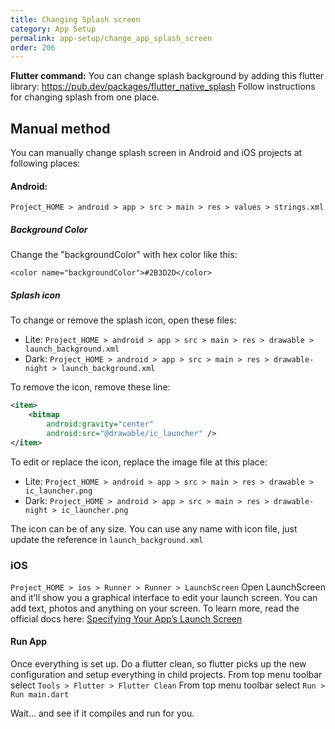 ```yaml
---
title: Changing Splash screen
category: App Setup
permalink: app-setup/change_app_splash_screen
order: 206
---
```


**Flutter command:** You can change splash background by adding this flutter library: 
https://pub.dev/packages/flutter_native_splash
Follow instructions for changing splash from one place.

## Manual method
You can manually change splash screen in Android and iOS projects at following places:

#### Android:

`Project_HOME > android > app > src > main > res > values > strings.xml`

##### Background Color
Change the "backgroundColor" with hex color like this:
```
<color name="backgroundColor">#2B3D2D</color>
```
##### Splash icon
To change or remove the splash icon, open these files:

- Lite: `Project_HOME > android > app > src > main > res > drawable > launch_background.xml`
- Dark: `Project_HOME > android > app > src > main > res > drawable-night > launch_background.xml`

To remove the icon, remove these line:
```xml
<item>
    <bitmap
        android:gravity="center"
        android:src="@drawable/ic_launcher" />
</item>
```
To edit or replace the icon, replace the image file at this place:

- Lite: `Project_HOME > android > app > src > main > res > drawable > ic_launcher.png`
- Dark: `Project_HOME > android > app > src > main > res > drawable-night > ic_launcher.png`

The icon can be of any size. You can use any name with icon file, just update the reference in `launch_background.xml`


### iOS
`Project_HOME > ios > Runner > Runner > LaunchScreen`
Open LaunchScreen and it’ll show you a graphical interface to edit your launch screen. You can add text, photos and anything on your screen. To learn more, read the official docs here: [Specifying Your App’s Launch Screen](https://developer.apple.com/documentation/xcode/specifying-your-apps-launch-screen/)

#### Run App
Once everything is set up. Do a flutter clean, so flutter picks up the new configuration and setup everything in child projects.
From top menu toolbar select `Tools > Flutter > Flutter Clean`
From top menu toolbar select `Run > Run main.dart`

Wait… and see if it compiles and run for you.
